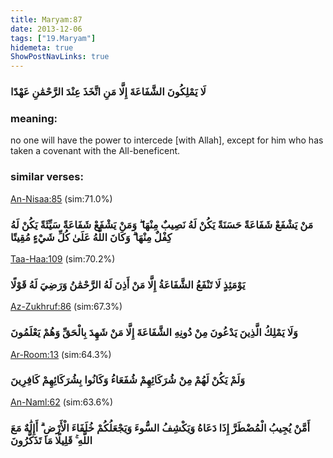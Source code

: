```yaml
---
title: Maryam:87
date: 2013-12-06
tags: ["19.Maryam"]
hidemeta: true 
ShowPostNavLinks: true 
---
```

### لَا يَمْلِكُونَ الشَّفَاعَةَ إِلَّا مَنِ اتَّخَذَ عِنْدَ الرَّحْمَٰنِ عَهْدًا
### meaning: 
no one will have the power to intercede [with Allah], except for him who has taken a covenant with the All-beneficent.
### similar verses: 

[An-Nisaa:85](/4/85) (sim:71.0%)

### مَنْ يَشْفَعْ شَفَاعَةً حَسَنَةً يَكُنْ لَهُ نَصِيبٌ مِنْهَا ۖ وَمَنْ يَشْفَعْ شَفَاعَةً سَيِّئَةً يَكُنْ لَهُ كِفْلٌ مِنْهَا ۗ وَكَانَ اللَّهُ عَلَىٰ كُلِّ شَيْءٍ مُقِيتًا

[Taa-Haa:109](/20/109) (sim:70.2%)

### يَوْمَئِذٍ لَا تَنْفَعُ الشَّفَاعَةُ إِلَّا مَنْ أَذِنَ لَهُ الرَّحْمَٰنُ وَرَضِيَ لَهُ قَوْلًا

[Az-Zukhruf:86](/43/86) (sim:67.3%)

### وَلَا يَمْلِكُ الَّذِينَ يَدْعُونَ مِنْ دُونِهِ الشَّفَاعَةَ إِلَّا مَنْ شَهِدَ بِالْحَقِّ وَهُمْ يَعْلَمُونَ

[Ar-Room:13](/30/13) (sim:64.3%)

### وَلَمْ يَكُنْ لَهُمْ مِنْ شُرَكَائِهِمْ شُفَعَاءُ وَكَانُوا بِشُرَكَائِهِمْ كَافِرِينَ

[An-Naml:62](/27/62) (sim:63.6%)

### أَمَّنْ يُجِيبُ الْمُضْطَرَّ إِذَا دَعَاهُ وَيَكْشِفُ السُّوءَ وَيَجْعَلُكُمْ خُلَفَاءَ الْأَرْضِ ۗ أَإِلَٰهٌ مَعَ اللَّهِ ۚ قَلِيلًا مَا تَذَكَّرُونَ
